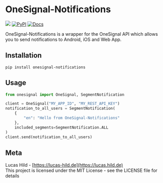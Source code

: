 # OneSignal-Notifications

![](https://img.shields.io/badge/license-MIT-blue.svg?style=flat-square)
[![PyPI](https://img.shields.io/pypi/v/onesignal-notifications.svg?style=flat-square&colorB=dfb317)](https://pypi.org/project/onesignal-notifications/)
[![Docs](https://img.shields.io/badge/docs-VuePress-red.svg?style=flat-square)](https://lanseuo.github.io/onesignal-notifications/)

OneSignal-Notifications is a wrapper for the OneSignal API which allows you to send notifications to Android, iOS and Web App.

## Installation

```
pip install onesignal-notifications
```

## Usage

```python
from onesignal import OneSignal, SegmentNotification

client = OneSignal("MY_APP_ID", "MY_REST_API_KEY")
notification_to_all_users = SegmentNotification(
    {
        "en": "Hello from OneSignal-Notifications"
    },
    included_segments=SegmentNotification.ALL
)
client.send(notification_to_all_users)
```

## Meta

Lucas Hild - [https://lucas-hild.de](https://lucas.hild.de)  
This project is licensed under the MIT License - see the LICENSE file for details
